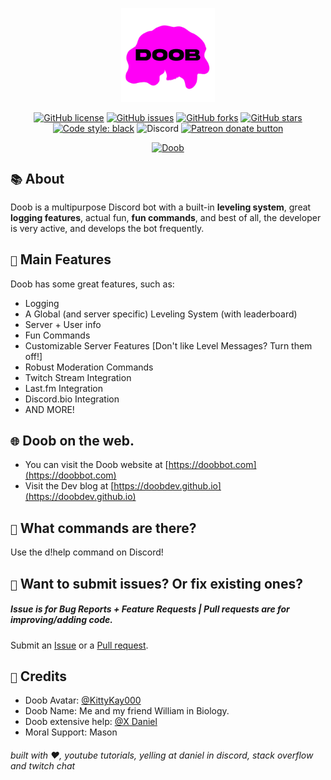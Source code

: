 <p align="center"> 
  <img src="https://github.com/DoobDev/Doob/raw/master/images/logo.png" alt="Doob Logo" width=150/>
</p>

<p align="center">
<a href="https://github.com/DoobDev/Doob/blob/master/LICENSE"><img alt="GitHub license" src="https://img.shields.io/github/license/doobdev/doob"></a>
<a href="https://github.com/doobdev/doob/issues"><img alt="GitHub issues" src="https://img.shields.io/github/issues/doobdev/doob"></a>
<a href="https://github.com/doobdev/doob/network"><img alt="GitHub forks" src="https://img.shields.io/github/forks/doobdev/doob"></a>
<a href="https://github.com/doobdev/doob/stargazers"><img alt="GitHub stars" src="https://img.shields.io/github/stars/doobdev/doob"></a>
<a href="https://github.com/psf/black"><img alt="Code style: black" src="https://img.shields.io/badge/code%20style-black-000000.svg"></a>
<img alt="Discord" src="https://img.shields.io/discord/702352937980133386?color=blue&logo=Discord">
<span class="badge-patreon"><a href="https://www.patreon.com/doobdev" title="Donate to this project using Patreon"><img src="https://img.shields.io/badge/patreon-donate-yellow.svg" alt="Patreon donate button" /></a></span>
</p>

<p align="center">
<a href="https://top.gg/bot/680606346952966177">
    <img src="https://top.gg/api/widget/680606346952966177.svg" alt="Doob" />
</a>
</p>

## `📚` About
Doob is a multipurpose Discord bot with a built-in **leveling system**, great **logging features**, actual fun, **fun commands**, and best of all, the developer is very active, and develops the bot frequently. 

## `🔮` Main Features
Doob has some great features, such as:
* Logging
* A Global (and server specific) Leveling System (with leaderboard)
* Server + User info
* Fun Commands
* Customizable Server Features [Don't like Level Messages? Turn them off!]
* Robust Moderation Commands
* Twitch Stream Integration
* Last.fm Integration
* Discord.bio Integration
* AND MORE!

## `🌐` Doob on the web.
* You can visit the Doob website at [https://doobbot.com](https://doobbot.com)
* Visit the Dev blog at [https://doobdev.github.io](https://doobdev.github.io)

## `🔷` What commands are there?
Use the d!help command on Discord!

## `🚧` Want to submit issues? Or fix existing ones?
##### Issue is for Bug Reports + Feature Requests | Pull requests are for improving/adding code.
Submit an [Issue](https://github.com/doobdev/doob/issues) or a [Pull request](https://github.com/doobdev/doob/pulls).

## `🙌` Credits
* Doob Avatar: [@KittyKay000](https://twitter.com/KittyKay000)
* Doob Name: Me and my friend William in Biology.
* Doob extensive help: [@X Daniel](https://github.com/x-daniel-17)
* Moral Support: Mason      

###### built with ♥, youtube tutorials, yelling at daniel in discord, stack overflow and twitch chat
